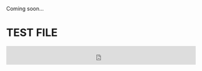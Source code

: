 Coming soon...

# TEST FILE

<iframe src="https://malcore.io/ads-stationary" width="100%" height="50px" style="border:none;overflow:hidden;" scrolling="no" frameborder="0"></iframe>